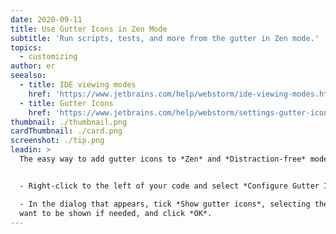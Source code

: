 ```yaml
---
date: 2020-09-11
title: Use Gutter Icons in Zen Mode
subtitle: 'Run scripts, tests, and more from the gutter in Zen mode.'
topics:
  - customizing
author: er
seealso:
  - title: IDE viewing modes
    href: 'https://www.jetbrains.com/help/webstorm/ide-viewing-modes.html'
  - title: Gutter Icons
    href: 'https://www.jetbrains.com/help/webstorm/settings-gutter-icons.html'
thumbnail: ./thumbnail.png
cardThumbnail: ./card.png
screenshot: ./tip.png
leadin: >
  The easy way to add gutter icons to *Zen* and *Distraction-free* modes:


  - Right-click to the left of your code and select *Configure Gutter Icons*.

  - In the dialog that appears, tick *Show gutter icons*, selecting the ones you
  want to be shown if needed, and click *OK*.
---
```



